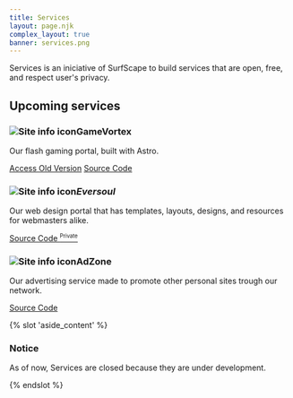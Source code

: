 ```yaml
---
title: Services
layout: page.njk
complex_layout: true
banner: services.png
---
```


Services is an iniciative of SurfScape to build services that are open, free, and respect user's privacy.

## Upcoming services

<section class="sk-card">
<h3><img src="/static/icons/32/site-info.png" alt="Site info icon" class="icon">GameVortex</h3>
<p>Our flash gaming portal, built with Astro.</p>
<button-group>
<a href="https://surfscape.github.io/gamevortex/" class="sk-button sk-button-ocean">Access Old Version</a>
<a href="https://github.com/surfscape/gamevortex" class="sk-button">Source Code</a>
</button-group>
</section>

<section class="sk-card">
<h3><img src="/static/icons/32/site-info.png" alt="Site info icon" class="icon"><em>Eversoul</em></h3>
<p>Our web design portal that has templates, layouts, designs, and resources for webmasters alike.</p>
<button-group>
<a href="https://github.com/surfscape/eversoul" class="sk-button">Source Code <sup><small>Private</small></sup></a>
</button-group>
</section>

<section class="sk-card">
<h3><img src="/static/icons/32/site-info.png" alt="Site info icon" class="icon">AdZone</h3>
<p>Our advertising service made to promote other personal sites trough our network.</p>
<button-group>
<a href="https://github.com/surfscape/adzone" class="sk-button">Source Code</a>
</button-group>
</section>

{% slot 'aside_content' %}

<section class="sk-aside-section">
<h3 class="sk-aside-title">Notice</h3>
<p class="sk-aside-content">As of now, Services are closed because they are under development.</p>
</section>

{% endslot %}
